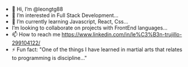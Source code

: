 - 👋 Hi, I’m @leongtg88
- 👀 I’m interested in Full Stack Development...
- 🌱 I’m currently learning Javascript, React, Css...
- I’m looking to collaborate on projects with FrontEnd languages...
- 📫 How to reach me https://www.linkedin.com/in/le%C3%B3n-trujillo-299104122/
- ⚡ Fun fact: "One of the things I have learned in martial arts that relates to programming is discipline..."
<!---
leongtg88/leongtg88 is a ✨ special ✨ repository because its `README.md` (this file) appears on your GitHub profile.
You can click the Preview link to take a look at your changes.
--->
